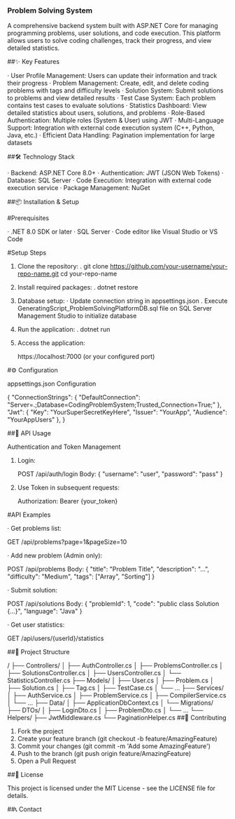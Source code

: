 ### Problem Solving System

A comprehensive backend system built with ASP.NET Core for managing programming problems, user solutions, and code execution. This platform allows users to solve coding challenges, track their progress, and view detailed statistics.

##✨ Key Features

· User Profile Management: Users can update their information and track their progress
· Problem Management: Create, edit, and delete coding problems with tags and difficulty levels
· Solution System: Submit solutions to problems and view detailed results
· Test Case System: Each problem contains test cases to evaluate solutions
· Statistics Dashboard: View detailed statistics about users, solutions, and problems
· Role-Based Authentication: Multiple roles (System & User) using JWT
· Multi-Language Support: Integration with external code execution system (C++, Python, Java, etc.)
· Efficient Data Handling: Pagination implementation for large datasets

##🛠 Technology Stack

· Backend: ASP.NET Core 8.0+
· Authentication: JWT (JSON Web Tokens)
· Database: SQL Server
· Code Execution: Integration with external code execution service
· Package Management: NuGet

##📦 Installation & Setup

#Prerequisites

· .NET 8.0 SDK or later
· SQL Server
· Code editor like Visual Studio or VS Code

#Setup Steps

1. Clone the repository:
   . git clone https://github.com/your-username/your-repo-name.git
   cd your-repo-name
   
2. Install required packages:
   . dotnet restore
   
3. Database setup:
   · Update connection string in appsettings.json
   . Execute GeneratingScript_ProblemSolvingPlatformDB.sql file on SQL Server Management Studio to initialize database
   
5. Run the application:
   . dotnet run
   
6. Access the application:
  
   https://localhost:7000 (or your configured port)
   
#⚙️ Configuration

appsettings.json Configuration

{
  "ConnectionStrings": {
    "DefaultConnection": "Server=.;Database=CodingProblemSystem;Trusted_Connection=True;"
  },
  "Jwt": {
    "Key": "YourSuperSecretKeyHere",
    "Issuer": "YourApp",
    "Audience": "YourAppUsers"
  },
}

##🚀 API Usage

Authentication and Token Management

1. Login:
  
   POST /api/auth/login
   Body: { "username": "user", "password": "pass" }
   
2. Use Token in subsequent requests:
  
   Authorization: Bearer {your_token}
   
#API Examples

· Get problems list:
 
  GET /api/problems?page=1&pageSize=10
  
· Add new problem (Admin only):
 
  POST /api/problems
  Body: { "title": "Problem Title", "description": "...", "difficulty": "Medium", "tags": ["Array", "Sorting"] }
  
· Submit solution:
 
  POST /api/solutions
  Body: { "problemId": 1, "code": "public class Solution {...}", "language": "Java" }
  
· Get user statistics:
 
  GET /api/users/{userId}/statistics
  
##📁 Project Structure

/
├── Controllers/
│   ├── AuthController.cs
│   ├── ProblemsController.cs
│   ├── SolutionsController.cs
│   ├── UsersController.cs
│   └── StatisticsController.cs
├── Models/
│   ├── User.cs
│   ├── Problem.cs
│   ├── Solution.cs
│   ├── Tag.cs
│   ├── TestCase.cs
│   └── ...
├── Services/
│   ├── AuthService.cs
│   ├── ProblemService.cs
│   ├── CompilerService.cs
│   └── ...
├── Data/
│   ├── ApplicationDbContext.cs
│   └── Migrations/
├── DTOs/
│   ├── LoginDto.cs
│   ├── ProblemDto.cs
│   └── ...
└── Helpers/
    ├── JwtMiddleware.cs
    └── PaginationHelper.cs
##🤝 Contributing

1. Fork the project
2. Create your feature branch (git checkout -b feature/AmazingFeature)
3. Commit your changes (git commit -m 'Add some AmazingFeature')
4. Push to the branch (git push origin feature/AmazingFeature)
5. Open a Pull Request

##📄 License

This project is licensed under the MIT License - see the LICENSE file for details.

##📞 Contact
